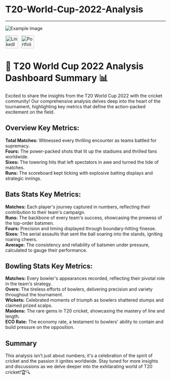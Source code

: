 # T20-World-Cup-2022-Analysis
____________________________________________________________________________________
![Example Image](https://res.cloudinary.com/dgwuwwqom/image/upload/v1717395652/Github/project%20photos/T20%20world%20cup.png)
<div style="display: flex; align-items: center;">
    <a href="https://www.linkedin.com/in/ramaopalakrishna/" style="margin-right: 10px;">
        <img src="https://res.cloudinary.com/dgwuwwqom/image/upload/v1716824972/Github/project%20photos/linkedin.png" alt="LinkedIn" style="width: 40px; height: 40px;">
    </a>
    <a href="https://8421-ram.github.io/Portfolio/">
        <img src="https://res.cloudinary.com/dgwuwwqom/image/upload/v1716824966/Github/project%20photos/portfolio.png" alt="Portfolio" style="width: 40px; height: 40px;">
    </a>
</div>


# 🏏 T20 World Cup 2022 Analysis Dashboard Summary 📊

Excited to share the insights from the T20 World Cup 2022 with the cricket community! Our comprehensive analysis delves deep into the heart of the tournament, highlighting key metrics that define the action-packed excitement on the field.

## Overview Key Metrics:
__Total Matches:__ Witnessed every thrilling encounter as teams battled for supremacy.\
__Fours:__ The power-packed shots that lit up the stadiums and thrilled fans worldwide.\
__Sixes:__ The towering hits that left spectators in awe and turned the tide of matches.\
__Runs:__ The scoreboard kept ticking with explosive batting displays and strategic innings.

## Bats Stats Key Metrics:
__Matches:__ Each player's journey captured in numbers, reflecting their contribution to their team's campaign.\
__Runs:__ The backbone of every team's success, showcasing the prowess of the top-order batsmen.\
__Fours:__ Precision and timing displayed through boundary-hitting finesse.\
__Sixes:__ The aerial assaults that sent the ball soaring into the stands, igniting roaring cheers.\
__Average:__ The consistency and reliability of batsmen under pressure, calculated to gauge their performance.

## Bowling Stats Key Metrics:
__Matches:__ Every bowler's appearances recorded, reflecting their pivotal role in the team's strategy.\
__Overs:__ The tireless efforts of bowlers, delivering precision and variety throughout the tournament.\
__Wickets:__ Celebrated moments of triumph as bowlers shattered stumps and claimed prized scalps.\
__Maidens:__ The rare gems in T20 cricket, showcasing the mastery of line and length.\
__ECO Rate:__ The economy rate, a testament to bowlers' ability to contain and build pressure on the opposition.

## Summary
This analysis isn't just about numbers; it's a celebration of the spirit of cricket and the passion it ignites worldwide. Stay tuned for more insights and discussions as we delve deeper into the exhilarating world of T20 cricket!🏆🔍
